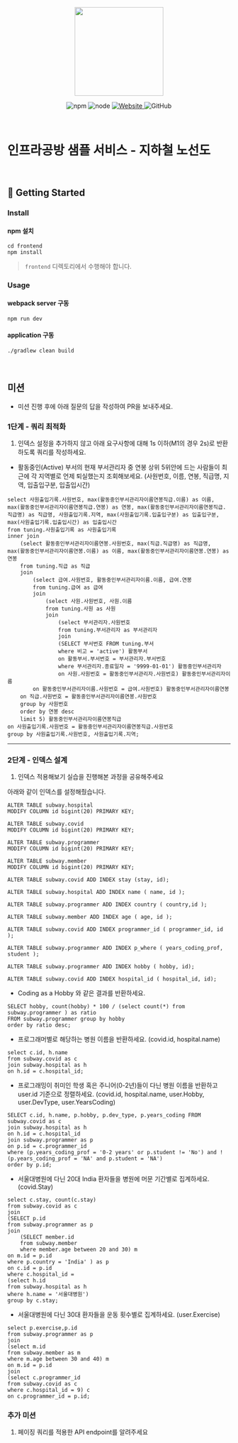 <p align="center">
    <img width="200px;" src="https://raw.githubusercontent.com/woowacourse/atdd-subway-admin-frontend/master/images/main_logo.png"/>
</p>
<p align="center">
  <img alt="npm" src="https://img.shields.io/badge/npm-%3E%3D%205.5.0-blue">
  <img alt="node" src="https://img.shields.io/badge/node-%3E%3D%209.3.0-blue">
  <a href="https://edu.nextstep.camp/c/R89PYi5H" alt="nextstep atdd">
    <img alt="Website" src="https://img.shields.io/website?url=https%3A%2F%2Fedu.nextstep.camp%2Fc%2FR89PYi5H">
  </a>
  <img alt="GitHub" src="https://img.shields.io/github/license/next-step/atdd-subway-service">
</p>

<br>

# 인프라공방 샘플 서비스 - 지하철 노선도

<br>

## 🚀 Getting Started

### Install
#### npm 설치
```
cd frontend
npm install
```
> `frontend` 디렉토리에서 수행해야 합니다.

### Usage
#### webpack server 구동
```
npm run dev
```
#### application 구동
```
./gradlew clean build
```
<br>

## 미션

* 미션 진행 후에 아래 질문의 답을 작성하여 PR을 보내주세요.

### 1단계 - 쿼리 최적화

1. 인덱스 설정을 추가하지 않고 아래 요구사항에 대해 1s 이하(M1의 경우 2s)로 반환하도록 쿼리를 작성하세요.

- 활동중인(Active) 부서의 현재 부서관리자 중 연봉 상위 5위안에 드는 사람들이 최근에 각 지역별로 언제 퇴실했는지 조회해보세요. (사원번호, 이름, 연봉, 직급명, 지역, 입출입구분, 입출입시간)
```
select 사원출입기록.사원번호, max(활동중인부서관리자이름연봉직급.이름) as 이름,  max(활동중인부서관리자이름연봉직급.연봉) as 연봉, max(활동중인부서관리자이름연봉직급.직급명) as 직급명, 사원출입기록.지역, max(사원출입기록.입출입구분) as 입출입구분, max(사원출입기록.입출입시간) as 입출입시간
from tuning.사원출입기록 as 사원출입기록
inner join
	(select 활동중인부서관리자이름연봉.사원번호, max(직급.직급명) as 직급명, max(활동중인부서관리자이름연봉.이름) as 이름, max(활동중인부서관리자이름연봉.연봉) as 연봉
	from tuning.직급 as 직급
	join
		(select 급여.사원번호, 활동중인부서관리자이름.이름, 급여.연봉
		from tuning.급여 as 급여
		join
			(select 사원.사원번호, 사원.이름
			from tuning.사원 as 사원
			join 
				(select 부서관리자.사원번호
				from tuning.부서관리자 as 부서관리자
				join 
				(SELECT 부서번호 FROM tuning.부서
				where 비고 = 'active') 활동부서
				on 활동부서.부서번호 = 부서관리자.부서번호
				where 부서관리자.종료일자 = '9999-01-01') 활동중인부서관리자
				on 사원.사원번호 = 활동중인부서관리자.사원번호) 활동중인부서관리자이름
		on 활동중인부서관리자이름.사원번호 = 급여.사원번호) 활동중인부서관리자이름연봉
	on 직급.사원번호 = 활동중인부서관리자이름연봉.사원번호
    group by 사원번호
    order by 연봉 desc
    limit 5) 활동중인부서관리자이름연봉직급
on 사원출입기록.사원번호 = 활동중인부서관리자이름연봉직급.사원번호
group by 사원출입기록.사원번호, 사원출입기록.지역;
```
---

### 2단계 - 인덱스 설계

1. 인덱스 적용해보기 실습을 진행해본 과정을 공유해주세요

아래와 같이 인덱스를 설정해줬습니다.
```
ALTER TABLE subway.hospital
MODIFY COLUMN id bigint(20) PRIMARY KEY;

ALTER TABLE subway.covid
MODIFY COLUMN id bigint(20) PRIMARY KEY;

ALTER TABLE subway.programmer
MODIFY COLUMN id bigint(20) PRIMARY KEY;

ALTER TABLE subway.member
MODIFY COLUMN id bigint(20) PRIMARY KEY;

ALTER TABLE subway.covid ADD INDEX stay (stay, id);

ALTER TABLE subway.hospital ADD INDEX name ( name, id );

ALTER TABLE subway.programmer ADD INDEX country ( country,id );

ALTER TABLE subway.member ADD INDEX age ( age, id );

ALTER TABLE subway.covid ADD INDEX programmer_id ( programmer_id, id );

ALTER TABLE subway.programmer ADD INDEX p_where ( years_coding_prof, student );

ALTER TABLE subway.programmer ADD INDEX hobby ( hobby, id);

ALTER TABLE subway.covid ADD INDEX hospital_id ( hospital_id, id);

```
- Coding as a Hobby 와 같은 결과를 반환하세요.
```
SELECT hobby, count(hobby) * 100 / (select count(*) from subway.programmer ) as ratio
FROM subway.programmer group by hobby
order by ratio desc;
```


- 프로그래머별로 해당하는 병원 이름을 반환하세요. (covid.id, hospital.name)
```
select c.id, h.name
from subway.covid as c
join subway.hospital as h
on h.id = c.hospital_id;
```
  

- 프로그래밍이 취미인 학생 혹은 주니어(0-2년)들이 다닌 병원 이름을 반환하고 user.id 기준으로 정렬하세요. (covid.id, hospital.name, user.Hobby, user.DevType, user.YearsCoding)
```
SELECT c.id, h.name, p.hobby, p.dev_type, p.years_coding FROM subway.covid as c
join subway.hospital as h
on h.id = c.hospital_id
join subway.programmer as p
on p.id = c.programmer_id
where (p.years_coding_prof = '0-2 years' or p.student != 'No') and !(p.years_coding_prof = 'NA' and p.student = 'NA')
order by p.id;
```
  
- 서울대병원에 다닌 20대 India 환자들을 병원에 머문 기간별로 집계하세요. (covid.Stay)
```
select c.stay, count(c.stay)
from subway.covid as c
join 
(SELECT p.id
from subway.programmer as p
join
	(SELECT member.id
	from subway.member
    where member.age between 20 and 30) m
on m.id = p.id 
where p.country = 'India' ) as p
on c.id = p.id
where c.hospital_id =
(select h.id
from subway.hospital as h
where h.name = '서울대병원')
group by c.stay;
```

- 서울대병원에 다닌 30대 환자들을 운동 횟수별로 집계하세요. (user.Exercise)
```
select p.exercise,p.id
from subway.programmer as p
join 
(select m.id
from subway.member as m
where m.age between 30 and 40) m
on m.id = p.id
join
(select c.programmer_id
from subway.covid as c
where c.hospital_id = 9) c
on c.programmer_id = p.id;
```
### 추가 미션

1. 페이징 쿼리를 적용한 API endpoint를 알려주세요

